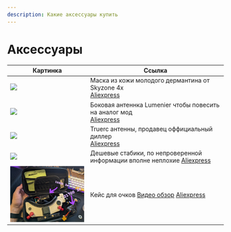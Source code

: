 ```yaml
---
description: Какие аксессуары купить
---
```


# Аксессуары

| Картинка | Ссылка |
| --- | --- |
| <img src="https://ae04.alicdn.com/kf/Sde751e76f9724a30a803a1f2d8227bc4X.jpg_640x640.jpg" width="300"> | Маска из кожи молодого дермантина от Skyzone 4x <br> [Aliexpress](https://aliexpress.ru/item/1005004912953438.html) |
| <img src="https://ae04.alicdn.com/kf/Sc5af9d6aabb14f5f9de8549a142a3da5v.jpg_640x640.jpg" width="300"> | Боковая антеннка Lumenier чтобы повесить на аналог мод <br> [Aliexpress](https://aliexpress.ru/item/1005004714491114.html) |
| <img src="https://ae04.alicdn.com/kf/Scfb301d193ab442fbd963353372baa46D.jpeg_640x640.jpg" width="300"> | Truerc антенны, продавец оффициальный диллер <br> [Aliexpress](https://aliexpress.ru/item/1005005082182995.html) |
| <img src="https://ae04.alicdn.com/kf/He3ffb43008f74d4796182580a238059ck.jpg_640x640.jpg" width="300"> | Дешевые стабики, по непроверенной информации вполне неплохие [Aliexpress](https://aliexpress.ru/item/4000173975427.html)
| <img src="/docs/assets/images/hdzero/case2.jpg" width="300"> | Кейс для очков [Видео обзор](https://t.me/SharkByteFPVru/36224) [Aliexpress](https://aliexpress.ru/item/1005004496740857.html) 